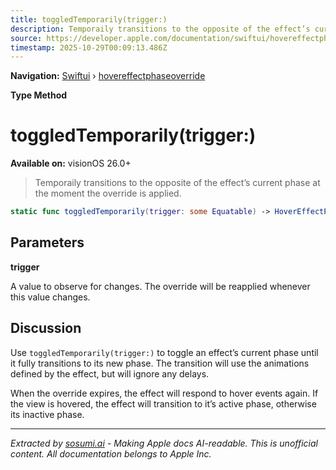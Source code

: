 ```yaml
---
title: toggledTemporarily(trigger:)
description: Temporaily transitions to the opposite of the effect’s current phase at the moment the override is applied.
source: https://developer.apple.com/documentation/swiftui/hovereffectphaseoverride/toggledtemporarily(trigger:)
timestamp: 2025-10-29T00:09:13.486Z
---
```


**Navigation:** [Swiftui](/documentation/swiftui) › [hovereffectphaseoverride](/documentation/swiftui/hovereffectphaseoverride)

**Type Method**

# toggledTemporarily(trigger:)

**Available on:** visionOS 26.0+

> Temporaily transitions to the opposite of the effect’s current phase at the moment the override is applied.

```swift
static func toggledTemporarily(trigger: some Equatable) -> HoverEffectPhaseOverride
```

## Parameters

**trigger**

A value to observe for changes. The override will be reapplied whenever this value changes.



## Discussion

Use `toggledTemporarily(trigger:)` to toggle an effect’s current phase until it fully transitions to its new phase. The transition will use the animations defined by the effect, but will ignore any delays.

When the override expires, the effect will respond to hover events again. If the view is hovered, the effect will transition to it’s active phase, otherwise its inactive phase.

---

*Extracted by [sosumi.ai](https://sosumi.ai) - Making Apple docs AI-readable.*
*This is unofficial content. All documentation belongs to Apple Inc.*

